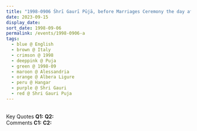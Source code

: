 ```yaml
---
title: "1998-0906 Śhrī Gaurī Pūjā, before Marriages Ceremony the day after Śhrī Gaṇeśha Pūjā, Palazzo Doria, Cabella Ligure, Alessandria, Italy"
date: 2023-09-15
display_date: 
sort_date: 1998-09-06
permalink: /events/1998-0906-a
tags:
  - blue @ English
  - brown @ Italy
  - crimson @ 1998
  - deeppink @ Puja
  - green @ 1998-09
  - maroon @ Alessandria
  - orange @ Albera Ligure
  - peru @ Hangar
  - purple @ Shri Gauri
  - red @ Shri Gauri Puja
---
```


<br>

<wave-list>
  <list-title color="DarkSeaGreen" width="55">Key Quotes</list-title>
  <list-item color="BlanchedAlmond" width="280"><b>Q1:</b> <i></i></list-item>
  <list-item color="Lavender" width="280"><b>Q2:</b> <i></i></list-item>
</wave-list>

<br>

<wave-list>
  <list-title color="DarkSeaGreen" width="55">Comments</list-title>
  <list-item color="BlanchedAlmond" width="280"><b>C1:</b> <i></i></list-item>
  <list-item color="Lavender" width="280"><b>C2:</b> <i></i></list-item>
</wave-list>